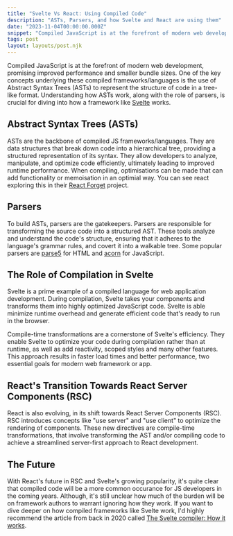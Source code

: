 ```yaml
---
title: "Svelte Vs React: Using Compiled Code"
description: "ASTs, Parsers, and how Svelte and React are using them"
date: "2023-11-04T00:00:00.000Z"
snippet: "Compiled JavaScript is at the forefront of modern web development, promising improved performance and smaller bundle sizes. One of the key concepts underlying these compiled frameworks/languages is..."
tags: post
layout: layouts/post.njk
---
```


Compiled JavaScript is at the forefront of modern web development, promising improved
performance and smaller bundle sizes. One of the key concepts underlying these compiled frameworks/languages is
the use of Abstract Syntax Trees (ASTs) to represent the structure of code in a
tree-like format. Understanding how ASTs work, along with the role of parsers, is crucial for diving
into how a framework like [Svelte](https://svelte.dev/) works.

## Abstract Syntax Trees (ASTs)

ASTs are the backbone of compiled JS frameworks/languages. They are data structures that break down code
into a hierarchical tree, providing a structured representation of its syntax. They allow developers to
analyze, manipulate, and optimize code efficiently, ultimately leading to improved runtime performance.
When compiling, optimisations can be made that can add functionality or memoisation in an optimial way.
You can see react exploring this in their [React Forget](https://www.youtube.com/watch?v=lGEMwh32soc) project.

## Parsers

To build ASTs, parsers are the gatekeepers. Parsers are responsible for transforming the source
code into a structured AST. These tools analyze and understand the code's structure, ensuring that
it adheres to the language's grammar rules, and covert it into a walkable tree. Some popular parsers are
[parse5](https://github.com/inikulin/parse5) for HTML and [acorn](https://github.com/acornjs/acorn) for JavaScript.

## The Role of Compilation in Svelte

Svelte is a prime example of a compiled language for web application development. During compilation,
Svelte takes your components and transforms them into highly optimized JavaScript code. Svelte is able minimize runtime overhead
and generate efficient code that's ready to run in the browser.

Compile-time transformations are a cornerstone of Svelte's efficiency. They enable Svelte to optimize
your code during compilation rather than at runtime, as well as add reactivity, scoped styles and many other features.
This approach results in faster load times and better performance, two essential goals for modern web framework or app.

## React's Transition Towards React Server Components (RSC)

React is also evolving, in its shift towards React Server Components (RSC). RSC introduces concepts
like "use server" and "use client" to optimize the rendering of components. These new directives are compile-time transformations,
that involve transforming the AST and/or compiling code to achieve a streamlined server-first approach to React development.

## The Future

With React's future in RSC and Svelte's growing popularity, it's quite clear that compiled code will be a more common occurance
for JS developers in the coming years. Although, it's still unclear how much of the burden will be on framework authors
to warrant ignoring how they work. If you want to dive deeper on how compiled frameworks like Svelte work,
I'd highly recommend the article from back in 2020 called [The Svelte compiler: How it works](https://dev.to/joshnuss/svelte-compiler-under-the-hood-4j20).
